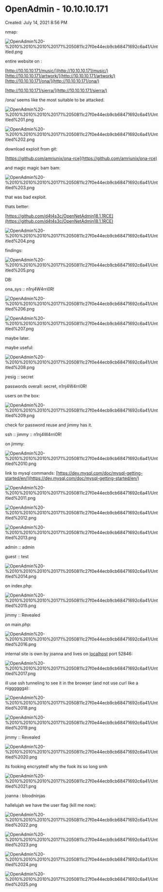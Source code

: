 # OpenAdmin - 10.10.10.171

Created: July 14, 2021 8:56 PM

nmap:

![OpenAdmin%20-%2010%2010%2010%20171%2050811c27f0e44ecb9cb68471692c6a41/Untitled.png](OpenAdmin%20-%2010%2010%2010%20171%2050811c27f0e44ecb9cb68471692c6a41/Untitled.png)

entire website on :

[http://10.10.10.171/music/](http://10.10.10.171/music/)
[http://10.10.10.171/artwork/](http://10.10.10.171/artwork/)
[http://10.10.10.171/ona/](http://10.10.10.171/ona/)

[http://10.10.10.171/sierra/](http://10.10.10.171/sierra/)

/ona/ seems like the most suitable to be attacked.

![OpenAdmin%20-%2010%2010%2010%20171%2050811c27f0e44ecb9cb68471692c6a41/Untitled%201.png](OpenAdmin%20-%2010%2010%2010%20171%2050811c27f0e44ecb9cb68471692c6a41/Untitled%201.png)

![OpenAdmin%20-%2010%2010%2010%20171%2050811c27f0e44ecb9cb68471692c6a41/Untitled%202.png](OpenAdmin%20-%2010%2010%2010%20171%2050811c27f0e44ecb9cb68471692c6a41/Untitled%202.png)

download exploit from git:

[https://github.com/amriunix/ona-rce](https://github.com/amriunix/ona-rce)

and magic magic bam bam:

![OpenAdmin%20-%2010%2010%2010%20171%2050811c27f0e44ecb9cb68471692c6a41/Untitled%203.png](OpenAdmin%20-%2010%2010%2010%20171%2050811c27f0e44ecb9cb68471692c6a41/Untitled%203.png)

that was bad exploit.

thats better:

[https://github.com/d4t4s3c/OpenNetAdmin18.1.1RCE](https://github.com/d4t4s3c/OpenNetAdmin18.1.1RCE)

![OpenAdmin%20-%2010%2010%2010%20171%2050811c27f0e44ecb9cb68471692c6a41/Untitled%204.png](OpenAdmin%20-%2010%2010%2010%20171%2050811c27f0e44ecb9cb68471692c6a41/Untitled%204.png)

findings:

![OpenAdmin%20-%2010%2010%2010%20171%2050811c27f0e44ecb9cb68471692c6a41/Untitled%205.png](OpenAdmin%20-%2010%2010%2010%20171%2050811c27f0e44ecb9cb68471692c6a41/Untitled%205.png)

DB:

ona_sys :: n1nj4W4rri0R!

![OpenAdmin%20-%2010%2010%2010%20171%2050811c27f0e44ecb9cb68471692c6a41/Untitled%206.png](OpenAdmin%20-%2010%2010%2010%20171%2050811c27f0e44ecb9cb68471692c6a41/Untitled%206.png)

![OpenAdmin%20-%2010%2010%2010%20171%2050811c27f0e44ecb9cb68471692c6a41/Untitled%207.png](OpenAdmin%20-%2010%2010%2010%20171%2050811c27f0e44ecb9cb68471692c6a41/Untitled%207.png)

maybe later.

maybe useful:

![OpenAdmin%20-%2010%2010%2010%20171%2050811c27f0e44ecb9cb68471692c6a41/Untitled%208.png](OpenAdmin%20-%2010%2010%2010%20171%2050811c27f0e44ecb9cb68471692c6a41/Untitled%208.png)

jresig :: secret 

passwords overall: secret, n1nj4W4rri0R!

users on the box:

![OpenAdmin%20-%2010%2010%2010%20171%2050811c27f0e44ecb9cb68471692c6a41/Untitled%209.png](OpenAdmin%20-%2010%2010%2010%20171%2050811c27f0e44ecb9cb68471692c6a41/Untitled%209.png)

check for password reuse and jimmy has it.

ssh :: jimmy :: n1nj4W4rri0R!

on jimmy:

![OpenAdmin%20-%2010%2010%2010%20171%2050811c27f0e44ecb9cb68471692c6a41/Untitled%2010.png](OpenAdmin%20-%2010%2010%2010%20171%2050811c27f0e44ecb9cb68471692c6a41/Untitled%2010.png)

link to mysql commands: [https://dev.mysql.com/doc/mysql-getting-started/en/](https://dev.mysql.com/doc/mysql-getting-started/en/)

![OpenAdmin%20-%2010%2010%2010%20171%2050811c27f0e44ecb9cb68471692c6a41/Untitled%2011.png](OpenAdmin%20-%2010%2010%2010%20171%2050811c27f0e44ecb9cb68471692c6a41/Untitled%2011.png)

![OpenAdmin%20-%2010%2010%2010%20171%2050811c27f0e44ecb9cb68471692c6a41/Untitled%2012.png](OpenAdmin%20-%2010%2010%2010%20171%2050811c27f0e44ecb9cb68471692c6a41/Untitled%2012.png)

![OpenAdmin%20-%2010%2010%2010%20171%2050811c27f0e44ecb9cb68471692c6a41/Untitled%2013.png](OpenAdmin%20-%2010%2010%2010%20171%2050811c27f0e44ecb9cb68471692c6a41/Untitled%2013.png)

admin :: admin

guest :: test

![OpenAdmin%20-%2010%2010%2010%20171%2050811c27f0e44ecb9cb68471692c6a41/Untitled%2014.png](OpenAdmin%20-%2010%2010%2010%20171%2050811c27f0e44ecb9cb68471692c6a41/Untitled%2014.png)

on index.php:

[]()

![OpenAdmin%20-%2010%2010%2010%20171%2050811c27f0e44ecb9cb68471692c6a41/Untitled%2015.png](OpenAdmin%20-%2010%2010%2010%20171%2050811c27f0e44ecb9cb68471692c6a41/Untitled%2015.png)

jimmy :: Revealed

on main.php:

![OpenAdmin%20-%2010%2010%2010%20171%2050811c27f0e44ecb9cb68471692c6a41/Untitled%2016.png](OpenAdmin%20-%2010%2010%2010%20171%2050811c27f0e44ecb9cb68471692c6a41/Untitled%2016.png)

internal site is own by joanna and lives on [localhost](http://localhost) port 52846:

![OpenAdmin%20-%2010%2010%2010%20171%2050811c27f0e44ecb9cb68471692c6a41/Untitled%2017.png](OpenAdmin%20-%2010%2010%2010%20171%2050811c27f0e44ecb9cb68471692c6a41/Untitled%2017.png)

ill use ssh tunneling to see it in the browser (and not use curl like a nigggggga):

![OpenAdmin%20-%2010%2010%2010%20171%2050811c27f0e44ecb9cb68471692c6a41/Untitled%2018.png](OpenAdmin%20-%2010%2010%2010%20171%2050811c27f0e44ecb9cb68471692c6a41/Untitled%2018.png)

![OpenAdmin%20-%2010%2010%2010%20171%2050811c27f0e44ecb9cb68471692c6a41/Untitled%2019.png](OpenAdmin%20-%2010%2010%2010%20171%2050811c27f0e44ecb9cb68471692c6a41/Untitled%2019.png)

jimmy :: Revealed

![OpenAdmin%20-%2010%2010%2010%20171%2050811c27f0e44ecb9cb68471692c6a41/Untitled%2020.png](OpenAdmin%20-%2010%2010%2010%20171%2050811c27f0e44ecb9cb68471692c6a41/Untitled%2020.png)

its fooking encrypted! why the fook its so long smh

![OpenAdmin%20-%2010%2010%2010%20171%2050811c27f0e44ecb9cb68471692c6a41/Untitled%2021.png](OpenAdmin%20-%2010%2010%2010%20171%2050811c27f0e44ecb9cb68471692c6a41/Untitled%2021.png)

joanna : bloodninjas

hallelujah we have the user flag (kill me now):

![OpenAdmin%20-%2010%2010%2010%20171%2050811c27f0e44ecb9cb68471692c6a41/Untitled%2022.png](OpenAdmin%20-%2010%2010%2010%20171%2050811c27f0e44ecb9cb68471692c6a41/Untitled%2022.png)

![OpenAdmin%20-%2010%2010%2010%20171%2050811c27f0e44ecb9cb68471692c6a41/Untitled%2023.png](OpenAdmin%20-%2010%2010%2010%20171%2050811c27f0e44ecb9cb68471692c6a41/Untitled%2023.png)

![OpenAdmin%20-%2010%2010%2010%20171%2050811c27f0e44ecb9cb68471692c6a41/Untitled%2024.png](OpenAdmin%20-%2010%2010%2010%20171%2050811c27f0e44ecb9cb68471692c6a41/Untitled%2024.png)

![OpenAdmin%20-%2010%2010%2010%20171%2050811c27f0e44ecb9cb68471692c6a41/Untitled%2025.png](OpenAdmin%20-%2010%2010%2010%20171%2050811c27f0e44ecb9cb68471692c6a41/Untitled%2025.png)